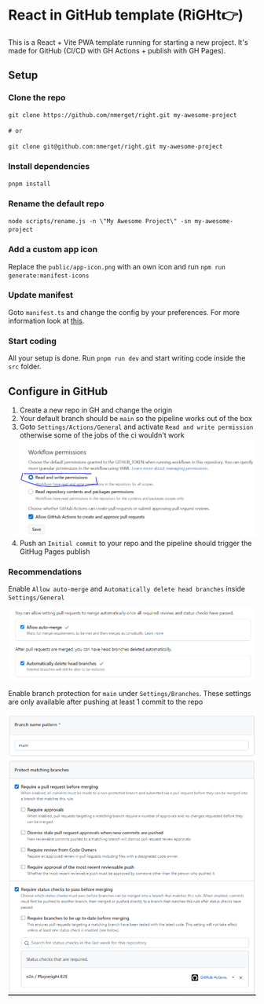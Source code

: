 # React in GitHub template (RiGHt👉)

This is a React + Vite PWA template running for starting a new project.
It's made for GitHub (CI/CD with GH Actions + publish with GH Pages).

## Setup

### Clone the repo

```shell
git clone https://github.com/nmerget/right.git my-awesome-project

# or

git clone git@github.com:nmerget/right.git my-awesome-project
```

### Install dependencies

`pnpm install`

### Rename the default repo

`node scripts/rename.js -n \"My Awesome Project\" -sn my-awesome-project`

### Add a custom app icon

Replace the `public/app-icon.png` with an own icon and run `npm run generate:manifest-icons`

### Update manifest

Goto `manifest.ts` and change the config by your preferences. For more information look at [this](https://vite-pwa-org.netlify.app/guide/pwa-minimal-requirements.html#web-app-manifest).

### Start coding

All your setup is done. Run `pnpm run dev` and start writing code inside the `src` folder.

## Configure in GitHub

1. Create a new repo in GH and change the origin
2. Your default branch should be `main` so the pipeline works out of the box
3. Goto `Settings/Actions/General` and activate `Read and write permission` otherwise some of the jobs of the ci wouldn't work ![Write-permissions](public/write-permissions.png)
4. Push an `Initial commit` to your repo and the pipeline should trigger the GitHug Pages publish

### Recommendations

Enable `Allow auto-merge` and `Automatically delete head branches` inside `Settings/General`

![Auto-merge](public/auto-merge.png)

Enable branch protection for `main` under `Settings/Branches`. These settings are only available after pushing at least 1 commit to the repo

![branch-protection](public/branch-protection.png)
